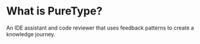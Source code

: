 # What is PureType?

An IDE assistant and code reviewer that uses feedback patterns to create a knowledge journey.
